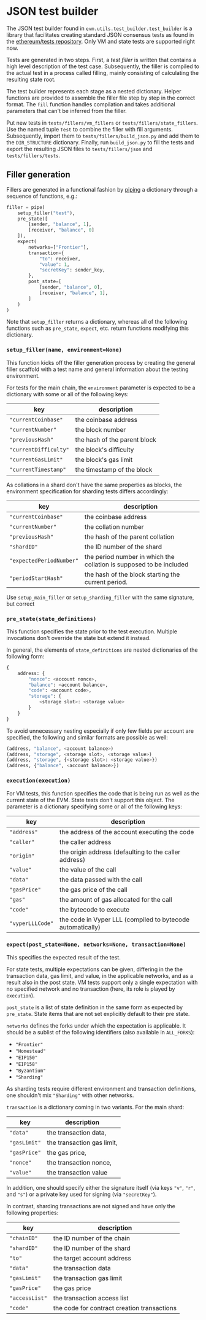 # JSON test builder


The JSON test builder found in `evm.utils.test_builder.test_builder` is a library that
facilitates creating standard JSON consensus tests as found in the
[ethereum/tests repository](https://github.com/ethereum/tests). Only VM and state tests are
supported right now.

Tests are generated in two steps. First, a *test filler* is written that contains a high level
description of the test case. Subsequently, the filler is compiled to the actual test in a process
called filling, mainly consisting of calculating the resulting state root.

The test builder represents each stage as a nested dictionary. Helper functions are provided to
assemble the filler file step by step in the correct format. The `fill` function handles
compilation and takes additional parameters that can't be inferred from the filler.

Put new tests in `tests/fillers/vm_fillers` or `tests/fillers/state_fillers`. Use the named tuple
`Test` to combine the filler with fill arguments. Subsequently, import them to
`tests/fillers/build_json.py` and add them to the `DIR_STRUCTURE` dictionary. Finally, run
`build_json.py` to fill the tests and export the resulting JSON files to `tests/fillers/json` and
`tests/fillers/tests`.


## Filler generation

Fillers are generated in a functional fashion by [piping]() a dictionary through a sequence of
functions, e.g.:

```Python
filler = pipe(
    setup_filler("test"),
    pre_state([
        [sender, "balance", 1],
        [receiver, "balance", 0]
    ]),
    expect(
        networks=["Frontier"],
        transaction={
            "to": receiver,
            "value": 1,
            "secretKey": sender_key,
        },
        post_state=[
            [sender, "balance", 0],
            [receiver, "balance", 1],
        ]
    )
)
```

Note that `setup_filler` returns a dictionary, whereas all of the following functions such as
`pre_state`, `expect`, etc. return functions modifying this dictionary.


### `setup_filler(name, environment=None)`

This function kicks off the filler generation process by creating the general filler scaffold with
a test name and general information about the testing environment.

For tests for the main chain, the `environment` parameter is expected to be a dictionary with some or all of the following keys:

  key                  | description
  ---------------------|------------------------------------------------------------------------
  `"currentCoinbase"`  | the coinbase address
  `"currentNumber"`    | the block number
  `"previousHash"`     | the hash of the parent block
  `"currentDifficulty"`| the block's difficulty
  `"currentGasLimit"`  | the block's gas limit
  `"currentTimestamp"` | the timestamp of the block

As collations in a shard don't have the same properties as blocks, the environment specification
for sharding tests differs accordingly:

  key                      | description
  -------------------------|--------------------------------------------------------------------
  `"currentCoinbase"`      | the coinbase address
  `"currentNumber"`        | the collation number
  `"previousHash"`         | the hash of the parent collation
  `"shardID"`              | the ID number of the shard
  `"expectedPeriodNumber"` | the period number in which the collation is supposed to be included
  `"periodStartHash"`      | the hash of the block starting the current period.

Use `setup_main_filler` or `setup_sharding_filler` with the same signature, but correct

### `pre_state(state_definitions)`

This function specifies the state prior to the test execution. Multiple invocations don't override
the state but extend it instead.

In general, the elements of `state_definitions` are nested dictionaries of the following form:

```Python
{
    address: {
        "nonce": <account nonce>,
        "balance": <account balance>,
        "code": <account code>,
        "storage": {
            <storage slot>: <storage value>
        }
    }
}
```

To avoid unnecessary nesting especially if only few fields per account are specified, the following
and similar formats are possible as well:

```Python
(address, "balance", <account balance>)
(address, "storage", <storage slot>, <storage value>)
(address, "storage", {<storage slot>: <storage value>})
(address, {"balance", <account balance>})
```


### `execution(execution)`

For VM tests, this function specifies the code that is being run as well as the current state of
the EVM. State tests don't support this object. The parameter is a dictionary specifying some or
all of the following keys:

  key              | description
  -----------------|------------
  `"address"`      | the address of the account executing the code
  `"caller"`       | the caller address
  `"origin"`       | the origin address (defaulting to the caller address)
  `"value"`        | the value of the call
  `"data"`         | the data passed with the call
  `"gasPrice"`     | the gas price of the call
  `"gas"`          | the amount of gas allocated for the call
  `"code"`         | the bytecode to execute
  `"vyperLLLCode"` | the code in Vyper LLL (compiled to bytecode automatically)


### `expect(post_state=None, networks=None, transaction=None)`

This specifies the expected result of the test.

For state tests, multiple expectations can be given, differing in the the transaction data, gas
limit, and value, in the applicable networks, and as a result also in the post state. VM tests
support only a single expectation with no specified network and no transaction (here, its role is
played by `execution`).

`post_state` is a list of state definition in the same form as expected by `pre_state`. State items
that are not set explicitly default to their pre state.

`networks` defines the forks under which the expectation is applicable. It should be a sublist of
the following identifiers (also available in `ALL_FORKS`):

  - `"Frontier"`
  - `"Homestead"`
  - `"EIP150"`
  - `"EIP158"`
  - `"Byzantium"`
  - `"Sharding"`

As sharding tests require different environment and transaction definitions, one shouldn't mix `"Sharding"` with other networks.

`transaction` is a dictionary coming in two variants. For the main shard:

  key          | description
  -------------|------------
  `"data"`     | the transaction data,
  `"gasLimit"` | the transaction gas limit,
  `"gasPrice"` | the gas price,
  `"nonce"`    | the transaction nonce,
  `"value"`    | the transaction value

In addition, one should specify either the signature itself (via keys `"v"`, `"r"`, and `"s"`) or
a private key used for signing (via `"secretKey"`).

In contrast, sharding transactions are not signed and have only the following properties:

  key            | description
  ---------------|------------
  `"chainID"`    | the ID number of the chain
  `"shardID"`    | the ID number of the shard
  `"to"`         | the target account address
  `"data"`       | the transaction data
  `"gasLimit"`   | the transaction gas limit
  `"gasPrice"`   | the gas price
  `"accessList"` | the transaction access list
  `"code"`       | the code for contract creation transactions
